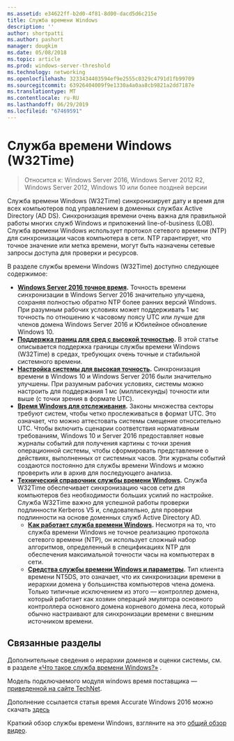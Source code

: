 ```yaml
---
ms.assetid: e34622ff-b2d0-4f81-8d00-dacd5d6c215e
title: Служба времени Windows
description: ''
author: shortpatti
ms.author: pashort
manager: dougkim
ms.date: 05/08/2018
ms.topic: article
ms.prod: windows-server-threshold
ms.technology: networking
ms.openlocfilehash: 3233434403594ef9e2555c0329c4791d1fb99709
ms.sourcegitcommit: 63926404009f9e1330a4a0aa8cb9821a2dd7187e
ms.translationtype: MT
ms.contentlocale: ru-RU
ms.lasthandoff: 06/29/2019
ms.locfileid: "67469591"
---
```

# <a name="windows-time-service-w32time"></a>Служба времени Windows (W32Time)

>Относится к: Windows Server 2016, Windows Server 2012 R2, Windows Server 2012, Windows 10 или более поздней версии

Служба времени Windows (W32Time) синхронизирует дату и время для всех компьютеров под управлением в доменных службах Active Directory (AD DS). Синхронизация времени очень важна для правильной работы многих служб Windows и приложений line-of-business (LOB). Служба времени Windows использует протокол сетевого времени (NTP) для синхронизации часов компьютера в сети. NTP гарантирует, что точное значение или метка времени, могут быть назначены сетевые запросы доступа для проверки и ресурсов.

В разделе службы времени Windows (W32Time) доступно следующее содержимое:
- **[Windows Server 2016 точное время](accurate-time.md).** Точность времени синхронизации в Windows Server 2016 значительно улучшена, сохраняя полностью обратно NTP более ранних версий Windows. При разумным рабочих условиях может поддерживать 1 мс точность по отношению к часовому поясу UTC или лучше для членов домена Windows Server 2016 и Юбилейное обновление Windows 10.
- **[Поддержка границ для сред с высокой точностью](support-boundary.md).** В этой статье описывается поддержка границы службы времени Windows (W32Time) в средах, требующих очень точные и стабильной системного времени.
- **[Настройка системы для высокая точность](configuring-systems-for-high-accuracy.md).** Синхронизация времени в Windows 10 и Windows Server 2016 были значительно улучшены.  При разумным рабочих условиях, системы можно настроить для поддержания 1 мс (миллисекунды) точности или выше (с точки зрения в формате UTC).
- **[Время Windows для отслеживания](windows-time-for-traceability.md).** Законы множества секторы требуют систем, чтобы четко прослеживаться в формат UTC.  Это означает, что можно аттестовать системы смещение относительно UTC.  Чтобы включить сценарии соответствия нормативным требованиям, Windows 10 и Server 2016 предоставляет новые журналы событий для получения картины с точки зрения операционной системы, чтобы сформировать представление о действиях, выполненных от системных часов.  Эти журналы событий создаются постоянно для службы времени Windows и можно проверить или в архив для последующего анализа.
- **[Технический справочник службы времени Windows](windows-time-service-tech-ref.md).** Служба W32Time обеспечивает синхронизацию часов сети для компьютеров без необходимости больших усилий по настройке. Служба W32Time важно для успешной работы проверки подлинности Kerberos V5 и, следовательно, для проверки подлинности на основе доменных служб Active Directory AD.
    - **[Как работает служба времени Windows](How-the-Windows-Time-Service-Works.md).** Несмотря на то, что служба времени Windows не точное реализацию протокола сетевого времени (NTP), он использует сложный набор алгоритмов, определенный в спецификациях NTP для обеспечения максимальной точности часы на компьютерах в сети.
    - **[Средства службы времени Windows и параметры](Windows-Time-Service-Tools-and-Settings.md).** Тип клиента времени NT5DS, это означает, что их синхронизации времени в иерархии домена у большинства компьютеров члена домена. Только типичные исключением из этого — контроллер домена, который работает как хозяин операций эмулятора основного контроллера основного домена корневого домена леса, который обычно настраивают для синхронизации времени с внешним источником времени.


## <a name="related-topics"></a>Связанные разделы
Дополнительные сведения о иерархии доменов и оценки системы, см. в разделе [«Что такое служба времени Windows?»](https://blogs.msdn.microsoft.com/w32time/2007/07/07/what-is-windows-time-service/) .

Модель подключаемого модуля windows время поставщика — [приведенной на сайте TechNet](https://msdn.microsoft.com/library/windows/desktop/ms725475%28v=vs.85%29.aspx).

Дополнение ссылается статья время Accurate Windows 2016 можно скачать [здесь](https://windocs.blob.core.windows.net/windocs/WindowsTimeSyncAccuracy_Addendum.pdf)

Краткий обзор службы времени Windows, взгляните на это [общий обзор видео](https://aka.ms/WS2016TimeVideo).
